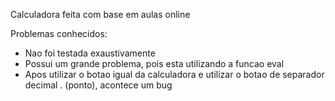 Calculadora feita com base em aulas online

Problemas conhecidos:

* Nao foi testada exaustivamente
* Possui um grande problema, pois esta utilizando a funcao eval
* Apos utilizar o botao igual da calculadora e utilizar o botao de separador decimal . (ponto), acontece um bug